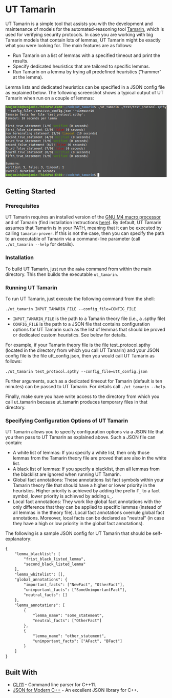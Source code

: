 # UT Tamarin

UT Tamarin is a simple tool that assists you with the development and maintenance of models for the automated-reasoning tool [Tamarin](https://tamarin-prover.github.io), which is used for verifying security protocols. In case you are working with big Tamarin models that contain lots of lemmas, UT Tamarin might be exactly what you were looking for. The main features are as follows:

* Run Tamarin on a list of lemmas with a specified timeout and print the results.
* Specify dedicated heuristics that are tailored to specific lemmas.
* Run Tamarin on a lemma by trying all predefined heuristics ("hammer" at the lemma).

Lemma lists and dedicated heuristics can be specified in a JSON config file as explained below. The following screenshot shows a typical output of UT Tamarin when run on a couple of lemmas:

![UT Tamarin Output](images/screenshot_utt.png)

## Getting Started

### Prerequisites

UT Tamarin requires an installed version of the [GNU M4 macro processor](https://www.gnu.org/software/m4/) and of Tamarin (find installation instructions [here](https://tamarin-prover.github.io/manual/book/002_installation.html)). By default, UT Tamarin assumes that Tamarin is in your PATH, meaning that it can be executed by calling `tamarin-prover`. If this is not the case, then you can specify the path to an executable of Tamarin via a command-line parameter (call `./ut_tamarin --help` for details).

### Installation

To build UT Tamarin, just run the `make` command from within the main directory. This then builds the executable `ut_tamarin`.

### Running UT Tamarin

To run UT Tamarin, just execute the following command from the shell: 

`./ut_tamarin INPUT_TAMARIN_FILE --config_file=CONFIG_FILE`

* `INPUT_TAMARIN_FILE` is the path to a Tamarin theory file (i.e., a .spthy file)
* `CONFIG_FILE` is the path to a JSON file that contains configuration options for UT Tamarin such as the list of lemmas that should be proved or dedicated custom heuristics. See below for details.

For example, if your Tamarin theory file is the file test_protocol.spthy (located in the directory from which you call UT Tamarin) and your JSON config file is the file utt_config.json, then you would call UT Tamarin as follows:

`./ut_tamarin test_protocol.spthy --config_file=utt_config.json`

Further arguments, such as a dedicated timeout for Tamarin (default is ten minutes) can be passed to UT Tamarin. For details call `./ut_tamarin --help`.

Finally, make sure you have write access to the directory from which you call ut_tamarin because ut_tamarin produces temporary files in that directory.

### Specifying Configuration Options of UT Tamarin

UT Tamarin allows you to specify configuration options via a JSON file that you then pass to UT Tamarin as explained above. Such a JSON file can contain:

* A white list of lemmas: If you specify a white list, then only those lemmas from the Tamarin theory file are proved that are also in the white list. 
* A black list of lemmas: If you specify a blacklist, then all lemmas from the blacklist are ignored when running UT Tamarin.
* Global fact annotations: These annotations list fact symbols within your Tamarin theory file that should have a higher or lower priority in the heuristics. Higher priority is achieved by adding the prefix `F_` to a fact symbol, lower priority is achieved by adding `L_`.
* Local fact annotations: They work like global fact annotations with the only difference that they can be applied to specific lemmas (instead of all lemmas in the theory file). Local fact annotations overrule global fact annotations. Moreover, local facts can be declared as "neutral" (in case they have a high or low priority in the global fact annotations).

The following is a sample JSON config for UT Tamarin that should be self-explanatory:

```
{
	"lemma_blacklist": [ 
		"frist_black_listed_lemma",
		"second_black_listed_lemma"
	],
	"lemma_whitelist": [],
	"global_annotations": {
		"important_facts": ["NewFact", "OtherFact"],
		"unimportant_facts": ["SomeUnimportantFact"],
		"neutral_facts": []
	},
	"lemma_annotations": [
		{	
			"lemma_name": "some_statement",
			"neutral_facts": ["OtherFact"]
		},
		{	
			"lemma_name": "other_statement",
			"unimportant_facts": ["AFact", "BFact"]
		}
	]
}
```

## Built With

* [CLI11](https://github.com/CLIUtils/CLI11) - Command line parser for C++11.
* [JSON for Modern C++](https://github.com/nlohmann/json) - An excellent JSON library for C++.
